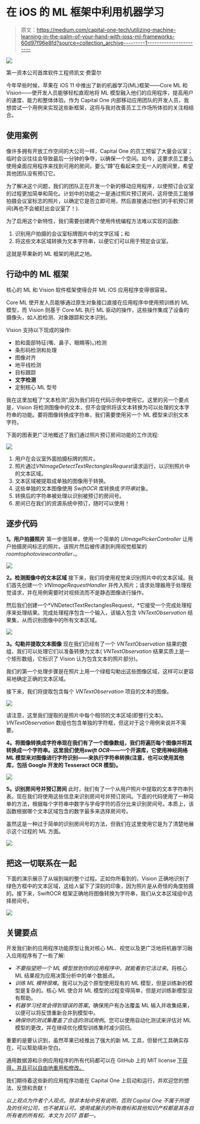 # 在 iOS 的 ML 框架中利用机器学习

> 原文：<https://medium.com/capital-one-tech/utilizing-machine-learning-in-the-palm-of-your-hand-with-ioss-ml-frameworks-60d97f96e8fd?source=collection_archive---------1----------------------->

![](img/e38f1f1a8aa7b2ab3fc4444ba911e24b.png)

第一资本公司首席软件工程师凯文·费雷尔

今年早些时候，苹果在 iOS 11 中推出了新的机器学习(ML)框架——Core ML 和 Vision——使开发人员能够轻松直观地将 ML 模型融入他们的应用程序，提高用户的速度、能力和整体体验。作为 Capital One 内部移动应用团队的开发人员，我想尝试一个用例来实现这些新框架，这将与我对改善员工工作场所体验的关注相结合。

## 使用案例

像许多拥有开放工作空间的大公司一样，Capital One 的员工预留了大量会议室；临时会议往往会导致最后一分钟的争夺，以确保一个空间。如今，这要求员工要么使用桌面应用程序来找到可用的房间，要么“蹲”在看起来空无一人的房间里，希望其他团队没有预订它。

为了解决这个问题，我们的团队正在开发一个新的移动应用程序，以使预订会议室的过程更加简单和简化。计划中的功能之一是通过照片预订房间，这将使员工能够拍摄会议室标志的照片，以确定它是否立即可用，然后直接通过他们的手机预订房间(再也不会被赶出会议室了！).

为了启用这个新特性，我们需要创建两个使用传统编程方法难以实现的函数:

1.  识别用户拍摄的会议室标牌图片中的文字区域；和
2.  将这些文本区域转换为文本字符串，以便它们可以用于预定会议室。

这就是苹果新的 ML 框架的用武之地。

## 行动中的 ML 框架

核心的 ML 和 Vision 软件框架使得合并 ML iOS 应用程序变得很容易。

Core ML 使开发人员能够通过原生对象接口直接在应用程序中使用预训练的 ML 模型，而 Vision 则基于 Core ML 执行 ML 驱动的操作，这些操作集成了设备的摄像头，如人脸检测、对象跟踪和文本识别。

Vision 支持以下现成的操作:

*   脸和面部特征(嘴、鼻子、眼睛等)。)检测
*   条形码检测和处理
*   图像对齐
*   地平线检测
*   目标跟踪
*   **文字检测**
*   定制核心 ML 型号

我在这里加粗了“文本检测”,因为我们将在代码示例中使用它。这里的另一个要点是，Vision 将检测图像中的文本，但不会提供将该文本转换为可以处理的文本字符串的功能。要将图像转换成字符串，我们需要使用另一个 ML 模型来识别文本字符。

下面的图表更广泛地概述了我们通过照片预订房间功能的工作流程:

![](img/b2dec62428d90ceb5ea7997fff5809f5.png)

1.  用户在会议室外面拍摄标牌的照片。
2.  照片通过*VNImageDetectTextRectanglesRequest*请求运行，以识别照片中的文本区域。
3.  文本区域被提取成单独的图像用于转换。
4.  这些单独的文本图像使用 *SwiftOCR* 库转换成*字符串*对象。
5.  转换后的字符串被处理以识别被预订的房间号。
6.  房间已在我们的资源系统中预订，随时可以使用！

## 逐步代码

**1。用户拍摄照片** 第一步很简单，使用一个简单的 *UIImagePickerController* 让用户拍摄房间标志的照片。该照片然后被传递到利用视觉框架的*roomtophotoviewcontroller，*。

![](img/9dd4cf1fc2abd0297afcb32155b919af.png)

**2。检测图像中的文本区域** 接下来，我们将使用视觉来识别照片中的文本区域。我们首先创建一个 *VNImageRequestHandler* 并传入照片；请求处理器用于处理视觉请求，并在用例需要时对视频流而不是静态图像进行操作。

然后我们创建一个*VNDetectTextRectanglesRequest，*它接受一个完成处理程序来处理结果。完成处理程序包含一个输入，该输入包含 *VNTextObservation* 结果集，从而识别图像中的所有文本区域。

![](img/e3b73f62a756a10ea92f5b3ee77fd64f.png)

**3。勾勒并提取文本图像** 现在我们已经有了一个 *VNTextObservation* 结果的数组，我们可以处理它们以准备转换为文本( *VNTextObservation* 结果实质上是一个矩形数组，它标识了 Vision 认为包含文本的照片部分)。

我们的第一个处理步骤是在照片上用一个绿框勾勒出这些图像区域，这样可以更容易地确定正确的文本区域。

接下来，我们将提取包含每个 *VNTextObservation* 项目的文本的图像。

![](img/75fc9f328fceacab8f288af7ebbb3561.png)

请注意，这里我们提取的是照片中每个相邻的文本区域(即整行文本)。 *VNTextObservation* 数组也包含单独的字符框，但这对于这个用例来说并不需要。

**4。将图像转换成字符串现在我们有了一个图像数组，我们将遍历每个图像并将其转换成一个字符串。这里我们使用*swift OCR*——一个开源库，它使用神经网络 ML 模型来对图像进行字符识别——来执行字符串转换(注意，也可以使用其他库，包括 Google 开发的 Tesseract OCR 模型)。**

![](img/d0132eb78d3eae3e4eb863ac50434e1d.png)

**5。识别房间号并预订房间** 此时，我们有了一个从用户照片中提取的文本字符串列表。现在我们将使用这些信息来识别房间号并预订房间。下面的代码使用了一种简单的方法，根据每个字符串中数字与字母字符的百分比来识别房间号。本质上，该函数根据哪个文本区域包含的数字最多来选择房间号。

虽然这是一种过于简单的识别房间号的方法，但我们在这里使用它是为了清楚地展示这个过程的 ML 方面。

![](img/1122e89f100e6f1224732bee7c33ac08.png)

## 把这一切联系在一起

下面的演示展示了从端到端的整个过程。正如你所看到的，Vision 正确地识别了绿色方框中的文本区域，这给人留下了深刻的印象，因为照片是从奇怪的角度拍摄的。接下来，SwiftOCR 框架正确地将图像转换为字符串，我们从文本区域组中选择房间号。

![](img/f0e0157d0b89c2d8add5133113094882.png)

## 关键要点

开发我们新的应用程序功能原型让我对核心 ML、视觉以及更广泛地将机器学习融入应用程序有了一些了解:

*   *不要指望把一个 ML 模型放到你的应用程序中，就能看到它活过来*。将核心 ML 结果视为应用决策分析中的单个数据点。
*   *训练 ML 模特很难*。我可以为这个原型使用现有的 ML 模型，但是训练新的模型是复杂的。核心 ML 使合并 ML 模型的过程变得简单，但是对训练新模型没有帮助。
*   *机器学习经常会得到错误的答案*。确保用户有办法覆盖 ML 输入并收集结果，以便可以将反馈重新合并到模型中。
*   *确保你的测试集覆盖了合适的测试用例*。您可以使用自动化测试来评估对 ML 模型的更改，并在继续优化模型训练集时减少回归。

重要的是要认识到，虽然苹果已经推出了强大的新 ML 工具，但替代工具确实存在，可以帮助填补空白。

通用数据源和示例应用程序的所有代码都可以在 GitHub 上的 MIT license [下获得，并且可以自由地重用和修改。](https://github.com/kferrell/RoomFinderPro)

我们期待着这些新的应用程序功能在 Capital One 上启动和运行，并欢迎您的想法、反馈和贡献！

*以上观点为作者个人观点。除非本帖中另有说明，否则 Capital One 不属于所提及的任何公司，也不被其认可。使用或展示的所有商标和其他知识产权都是其各自所有者的所有权。本文为 2017 首都一。*